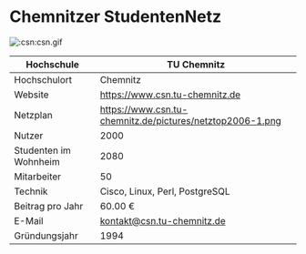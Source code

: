 # Chemnitzer StudentenNetz

![:csn:csn.gif](csn/csn.gif)

Hochschule             | TU Chemnitz
-----------------------|-------------------------------------------------------------
Hochschulort           | Chemnitz
Website                | <https://www.csn.tu-chemnitz.de>
Netzplan               | <https://www.csn.tu-chemnitz.de/pictures/netztop2006-1.png>
Nutzer                 | 2000
Studenten im Wohnheim  | 2080
Mitarbeiter            | 50
Technik                | Cisco, Linux, Perl, PostgreSQL
Beitrag pro Jahr       | 60.00 €
E-Mail                 | <kontakt@csn.tu-chemnitz.de>
Gründungsjahr          | 1994
